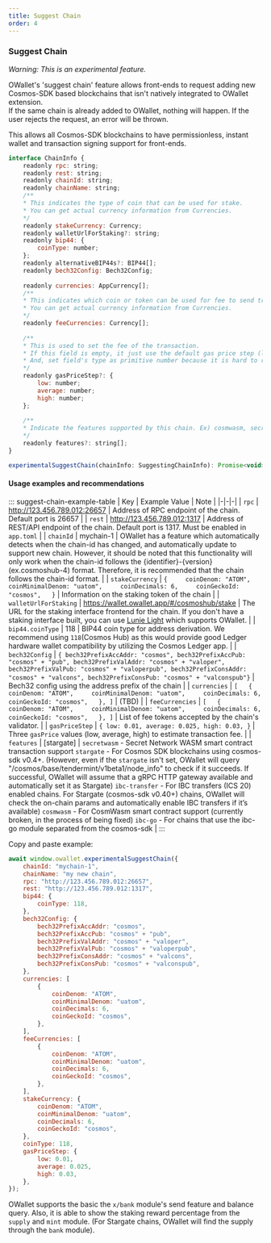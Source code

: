```yaml
---
title: Suggest Chain
order: 4
---
```


### Suggest Chain

*Warning: This is an experimental feature.*

OWallet's 'suggest chain' feature allows front-ends to request adding new Cosmos-SDK based blockchains that isn't natively integrated to OWallet extension.  
If the same chain is already added to OWallet, nothing will happen. If the user rejects the request, an error will be thrown.

This allows all Cosmos-SDK blockchains to have permissionless, instant wallet and transaction signing support for front-ends.


```javascript
interface ChainInfo {
    readonly rpc: string;
    readonly rest: string;
    readonly chainId: string;
    readonly chainName: string;
    /**
    * This indicates the type of coin that can be used for stake.
    * You can get actual currency information from Currencies.
    */
    readonly stakeCurrency: Currency;
    readonly walletUrlForStaking?: string;
    readonly bip44: {
        coinType: number;
    };
    readonly alternativeBIP44s?: BIP44[];
    readonly bech32Config: Bech32Config;
    
    readonly currencies: AppCurrency[];
    /**
    * This indicates which coin or token can be used for fee to send transaction.
    * You can get actual currency information from Currencies.
    */
    readonly feeCurrencies: Currency[];
    
    /**
    * This is used to set the fee of the transaction.
    * If this field is empty, it just use the default gas price step (low: 0.01, average: 0.025, high: 0.04).
    * And, set field's type as primitive number because it is hard to restore the prototype after deserialzing if field's type is `Dec`.
    */
    readonly gasPriceStep?: {
        low: number;
        average: number;
        high: number;
    };
    
    /**
    * Indicate the features supported by this chain. Ex) cosmwasm, secretwasm ...
    */
    readonly features?: string[];
}
```
```javascript
experimentalSuggestChain(chainInfo: SuggestingChainInfo): Promise<void>
```

#### Usage examples and recommendations

::: suggest-chain-example-table
| Key | Example Value | Note |
|-|-|-|
| `rpc` | http://123.456.789.012:26657 | Address of RPC endpoint of the chain. Default port is 26657 |
| `rest` | http://123.456.789.012:1317 | Address of REST/API endpoint of the chain. Default port is 1317. Must be enabled in `app.toml` |
| `chainId` | mychain-1 | OWallet has a feature which automatically detects when the chain-id has changed, and automatically update to support new chain. However, it should be noted that this functionality will only work when the chain-id follows the {identifier}-{version}(ex.cosmoshub-4) format. Therefore, it is recommended that the chain follows the chain-id format. |
| `stakeCurrency` | ```{     coinDenom: "ATOM",     coinMinimalDenom: "uatom",     coinDecimals: 6,     coinGeckoId: "cosmos",   }``` | Information on the staking token of the chain |
| `walletUrlForStaking` | https://wallet.owallet.app/#/cosmoshub/stake | The URL for the staking interface frontend for the chain. If you don't have a staking interface built, you can use [Lunie Light](https://github.com/luniehq/lunie-light) which supports OWallet. |
| `bip44.coinType` | 118 | BIP44 coin type for address derivation. We recommend using `118`(Cosmos Hub) as this would provide good Ledger hardware wallet compatibility by utilizing the Cosmos Ledger app. |
| `bech32Config` | ```{ bech32PrefixAccAddr: "cosmos", bech32PrefixAccPub: "cosmos" + "pub", bech32PrefixValAddr: "cosmos" + "valoper", bech32PrefixValPub: "cosmos" + "valoperpub", bech32PrefixConsAddr: "cosmos" + "valcons", bech32PrefixConsPub: "cosmos" + "valconspub"}``` | Bech32 config using the address prefix of the chain |
| `currencies` | ```[   {     coinDenom: "ATOM",     coinMinimalDenom: "uatom",     coinDecimals: 6,     coinGeckoId: "cosmos",   }, ]``` | (TBD) |
| `feeCurrencies` | ```[   {     coinDenom: "ATOM",     coinMinimalDenom: "uatom",     coinDecimals: 6,     coinGeckoId: "cosmos",   }, ]``` | List of fee tokens accepted by the chain's validator. |
| `gasPriceStep` | ```{ low: 0.01, average: 0.025, high: 0.03, }``` | Three `gasPrice` values (low, average, high) to estimate transaction fee. |
| `features` | [stargate] | `secretwasm` - Secret Network WASM smart contract transaction support `stargate` - For Cosmos SDK blockchains using cosmos-sdk v0.4+. (However, even if the `stargate` isn't set, OWallet will query "/cosmos/base/tendermint/v1beta1/node_info" to check if it succeeds. If successful, OWallet will assume that a gRPC HTTP gateway available and automatically set it as Stargate) `ibc-transfer` - For IBC transfers (ICS 20) enabled chains. For Stargate (cosmos-sdk v0.40+) chains, OWallet will check the on-chain params and automatically enable IBC transfers if it’s available) `cosmwasm` - For CosmWasm smart contract support (currently broken, in the process of being fixed)  `ibc-go` - For chains that use the ibc-go module separated from the cosmos-sdk |
:::  

Copy and paste example:
```javascript
await window.owallet.experimentalSuggestChain({
    chainId: "mychain-1",
    chainName: "my new chain",
    rpc: "http://123.456.789.012:26657",
    rest: "http://123.456.789.012:1317",
    bip44: {
        coinType: 118,
    },
    bech32Config: {
        bech32PrefixAccAddr: "cosmos",
        bech32PrefixAccPub: "cosmos" + "pub",
        bech32PrefixValAddr: "cosmos" + "valoper",
        bech32PrefixValPub: "cosmos" + "valoperpub",
        bech32PrefixConsAddr: "cosmos" + "valcons",
        bech32PrefixConsPub: "cosmos" + "valconspub",
    },
    currencies: [ 
        { 
            coinDenom: "ATOM", 
            coinMinimalDenom: "uatom", 
            coinDecimals: 6, 
            coinGeckoId: "cosmos", 
        }, 
    ],
    feeCurrencies: [
        {
            coinDenom: "ATOM",
            coinMinimalDenom: "uatom",
            coinDecimals: 6,
            coinGeckoId: "cosmos",
        },
    ],
    stakeCurrency: {
        coinDenom: "ATOM",
        coinMinimalDenom: "uatom",
        coinDecimals: 6,
        coinGeckoId: "cosmos",
    },
    coinType: 118,
    gasPriceStep: {
        low: 0.01,
        average: 0.025,
        high: 0.03,
    },
});
```

OWallet supports the basic the `x/bank` module's send feature and balance query. Also, it is able to show the staking reward percentage from the `supply` and `mint` module. (For Stargate chains, OWallet will find the supply through the `bank` module).
